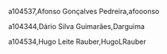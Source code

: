 a104537,Afonso Gonçalves Pedreira,afooonso 

a104344,Dário Silva Guimarães,Darguima 

a104534,Hugo Leite Rauber,HugoLRauber 

